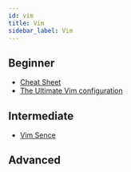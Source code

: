 ```yaml
---
id: vim
title: Vim
sidebar_label: Vim
---
```


## Beginner

- [Cheat Sheet](https://i.imgur.com/YLInLlY.png "Cheat Sheet")
- [The Ultimate Vim configuration](https://github.com/amix/vimrc "The Ultimate Vim configuration")

## Intermediate

- [Vim Sence](https://github.com/hugolgst/vimsence "Vim Sence")

## Advanced
